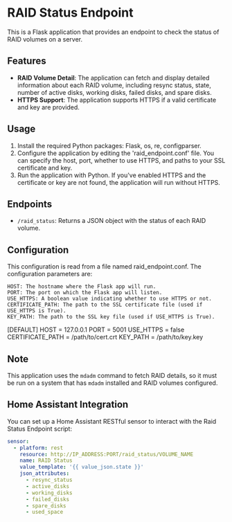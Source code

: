 # RAID Status Endpoint

This is a Flask application that provides an endpoint to check the status of RAID volumes on a server.

## Features

- **RAID Volume Detail**: The application can fetch and display detailed information about each RAID volume, including resync status, state, number of active disks, working disks, failed disks, and spare disks.
- **HTTPS Support**: The application supports HTTPS if a valid certificate and key are provided.

## Usage

1. Install the required Python packages: Flask, os, re, configparser.
2. Configure the application by editing the 'raid_endpoint.conf' file. You can specify the host, port, whether to use HTTPS, and paths to your SSL certificate and key.
3. Run the application with Python. If you've enabled HTTPS and the certificate or key are not found, the application will run without HTTPS.

## Endpoints

- `/raid_status`: Returns a JSON object with the status of each RAID volume.

## Configuration

This configuration is read from a file named raid_endpoint.conf. The configuration parameters are:

    HOST: The hostname where the Flask app will run.
    PORT: The port on which the Flask app will listen.
    USE_HTTPS: A boolean value indicating whether to use HTTPS or not.
    CERTIFICATE_PATH: The path to the SSL certificate file (used if USE_HTTPS is True).
    KEY_PATH: The path to the SSL key file (used if USE_HTTPS is True).


[DEFAULT]
HOST = 127.0.0.1
PORT = 5001
USE_HTTPS = false
CERTIFICATE_PATH = /path/to/cert.crt
KEY_PATH = /path/to/key.key

## Note

This application uses the `mdadm` command to fetch RAID details, so it must be run on a system that has `mdadm` installed and RAID volumes configured.

## Home Assistant Integration

You can set up a Home Assistant RESTful sensor to interact with the Raid Status Endpoint script:

```yaml
sensor:
  - platform: rest
    resource: http://IP_ADDRESS:PORT/raid_status/VOLUME_NAME
    name: RAID Status
    value_template: '{{ value_json.state }}'
    json_attributes:
      - resync_status
      - active_disks
      - working_disks
      - failed_disks
      - spare_disks
      - used_space
```
